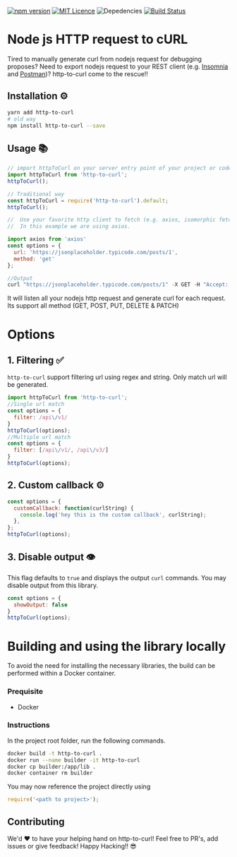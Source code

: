 [![npm version](https://badge.fury.io/js/http-to-curl.svg)](https://badge.fury.io/js/http-to-curl)
[![MIT Licence](https://badges.frapsoft.com/os/mit/mit.svg?v=103)](https://opensource.org/licenses/mit-license.php)
![Depedencies](https://david-dm.org/drgx/http-to-curl.svg)
[![Build Status](https://travis-ci.org/drgx/http-to-curl.svg?branch=master)](https://travis-ci.org/drgx/http-to-curl)

# Node js HTTP request to cURL

Tired to manually generate curl from nodejs request for debugging proposes? Need to export nodejs request to your REST client (e.g. [Insomnia](https://insomnia.rest/) and [Postman](https://www.getpostman.com/))? http-to-curl come to the rescue!!

## Installation ⚙️

```sh
yarn add http-to-curl
# old way
npm install http-to-curl --save
```

## Usage 📚

```js
// import httpToCurl on your server entry point of your project or code (e.g. server.js / index.js)
import httpToCurl from 'http-to-curl';
httpToCurl();

// Traditional way
const httpToCurl = require('http-to-curl').default;
httpToCurl();

//  Use your favorite http client to fetch (e.g. axios, isomorphic fetch or even vanilla request) all works well with http-to-curl.
//  In this example we are using axios.

import axios from 'axios'
const options = {
  url: 'https://jsonplaceholder.typicode.com/posts/1',
  method: 'get'
};

//Output
curl "https://jsonplaceholder.typicode.com/posts/1" -X GET -H "Accept: application/json, text/plain, */*" -H "User-Agent: axios/0.18.0"
```

It will listen all your nodejs http request and generate curl for each request. Its support all method (GET, POST, PUT, DELETE & PATCH)

# Options

## 1. Filtering ✅

`http-to-curl` support filtering url using regex and string. Only match url will be generated.

```js
import httpToCurl from 'http-to-curl';
//Single url match
const options = {
  filter: /api\/v1/
}
httpToCurl(options);
//Multiple url match
const options = {
  filter: [/api\/v1/, /api\/v3/]
}
httpToCurl(options);
```

## 2. Custom callback ⚙️

```js
const options = {
  customCallback: function(curlString) {
    console.log('hey this is the custom callback', curlString);
  },
};
httpToCurl(options);
```


## 3. Disable output 👁
This flag defaults to `true` and displays the output `curl` commands.  You may disable output from this library.
```js
const options = {
  showOutput: false
}
httpToCurl(options);
```

# Building and using the library locally
To avoid the need for installing the necessary libraries, the build can be performed within a Docker container.

### Prequisite
- Docker

### Instructions
In the project root folder, run the following commands.
```bash
docker build -t http-to-curl .
docker run --name builder -it http-to-curl
docker cp builder:/app/lib .
docker container rm builder
```

You may now reference the project directly using
```js
require('<path to project>');
```

## Contributing

We'd ❤️ to have your helping hand on http-to-curl! Feel free to PR's, add issues or give feedback! Happy Hacking!! 😎
